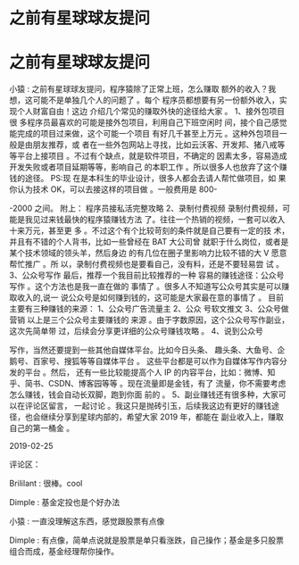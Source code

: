 # 之前有星球球友提问

# 之前有星球球友提问

小猿 : 之前有星球球友提问，程序猿除了正常上班，怎么赚取 额外的收入？我想，这可能不是单独几个人的问题了 。每个 程序员都想要有另一份额外收入，实现个人财富自由！这边 介绍几个常见的赚取外快的途径给大家 。 1、接外包项目 很 多程序员最喜欢的可能是接外包项目，利用自己下班空闲时 间，接个自己感觉能完成的项目过来做，这个可能一个项目 有好几千甚至上万元 。这种外包项目一般是由朋友推荐，或 者在一些外包网站上寻找，比如云沃客、开发邦、猪八戒等 等平台上接项目 。不过有个缺点，就是软件项目，不确定的 因素太多，容易造成开发失败或者项目延期等等，影响自己 的本职工作 。所以很多人也放弃了这个赚钱的途径。 PS:现 在是本科生的毕业设计，很多人都会去请人帮忙做项目，如 果你认为技术 OK，可以去接这样的项目做 。一般费用是 800-

-2000 之间。 附上： 程序员接私活完整攻略 2、录制付费视频 录制付费视频，可能是我见过来钱最快的程序猿赚钱方法 了。往往一个热销的视频，一套可以收入十来万元，甚至更 多 。不过这个有个比较苛刻的条件就是自己要有一定的技 术，并且有不错的个人背书，比如一些曾经在 BAT 大公司曾 就职于什么岗位，或者是某个技术领域的领头羊，然后身边 的有几位在圈子里影响力比较不错的大 V 愿意帮忙推广 。所 以，录制付费视频也是要看自己，没有料，还是不要轻易尝 试 。 3、公众号写作 最后，推荐一个我目前比较推荐的一种 容易的赚钱途径：公众号写作 。这个方法也是我一直在做的 事情了 。很多人不知道写公众号其实是可以赚取收入的,说一 说公众号是如何赚到钱的，这可能是大家最在意的事情了 。 目前主要有三种赚钱的来源： 1、公众号广告流量主 2、公众 号软文推文 3、公众号做营销 以上是三个公众号主要赚钱的 来源 。由于字数原因，这个公众号写作副业，这次先简单带 过，后续会分享更详细的公众号赚钱攻略 。 4、说到公众号

写作，当然还要提到一些其他自媒体平台。比如今日头条、 趣头条、大鱼号、企鹅号、百家号、搜狐等等自媒体平台 。 这些平台都是可以作为自媒体写作内容分发的平台 。然后， 还有一些比较能提高个人 IP 的内容平台，比如：微博、知 乎、简书、CSDN、博客园等等 。现在流量即是金钱，有了 流量，你不需要考虑怎么赚钱，钱会自动长双脚，跑到你面 前的 。 5、副业赚钱还有很多种，大家可以在评论区留言， 一起讨论 。我这只是抛砖引玉，后续我这边有更好的赚钱途 径，也会继续分享到星球内部的，希望大家 2019 年，都能在 副业收入上，赚取自己的第一桶金 。

2019-02-25

评论区：

Brililant : 很棒。cool

Dimple : 基金定投也是个好办法

小猿 : 一直没理解这东西，感觉跟股票有点像

Dimple : 有点像，简单点说就是股票是单只看涨跌，自己操作；基金是多只股票组合而成，基金经理帮你操作。